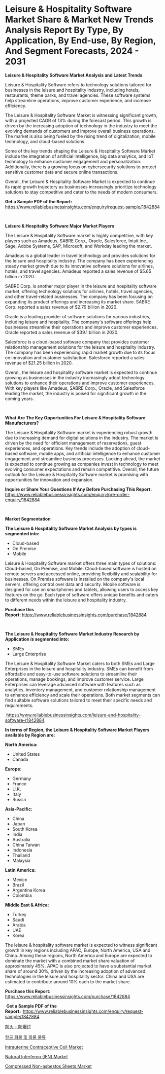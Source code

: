 <p><h1>Leisure & Hospitality Software Market Share & Market New Trends Analysis Report By Type, By Application, By End-use, By Region, And Segment Forecasts, 2024 - 2031</h1></p><p><strong>Leisure & Hospitality Software Market Analysis and Latest Trends</strong></p>
<p><p>Leisure & Hospitality Software refers to technology solutions tailored for businesses in the leisure and hospitality industry, including hotels, restaurants, theme parks, and travel agencies. These software systems help streamline operations, improve customer experience, and increase efficiency.</p><p>The Leisure & Hospitality Software Market is witnessing significant growth, with a projected CAGR of 13% during the forecast period. This growth is driven by the increasing adoption of technology in the industry to meet the evolving demands of customers and improve overall business operations. The market is also being fueled by the rising trend of digitalization, mobile technology, and cloud-based solutions.</p><p>Some of the key trends shaping the Leisure & Hospitality Software Market include the integration of artificial intelligence, big data analytics, and IoT technology to enhance customer engagement and personalization. Additionally, there is a growing focus on cybersecurity solutions to protect sensitive customer data and secure online transactions.</p><p>Overall, the Leisure & Hospitality Software Market is expected to continue its rapid growth trajectory as businesses increasingly prioritize technology solutions to stay competitive and cater to the needs of modern consumers.</p></p>
<p><strong>Get a Sample PDF of the Report:&nbsp;</strong> <a href="https://www.reliablebusinessinsights.com/enquiry/request-sample/1842884">https://www.reliablebusinessinsights.com/enquiry/request-sample/1842884</a></p>
<p>&nbsp;</p>
<p><strong>Leisure & Hospitality Software Major Market Players</strong></p>
<p><p>The Leisure & Hospitality Software market is highly competitive, with key players such as Amadeus, SABRE Corp., Oracle, Salesforce, Intuit Inc., Sage, Adobe Systems, SAP, Microsoft, and Workday leading the market. </p><p>Amadeus is a global leader in travel technology and provides solutions for the leisure and hospitality industry. The company has been experiencing steady market growth due to its innovative software solutions for airlines, hotels, and travel agencies. Amadeus reported a sales revenue of $5.65 billion in 2020.</p><p>SABRE Corp. is another major player in the leisure and hospitality software market, offering technology solutions for airlines, hotels, travel agencies, and other travel-related businesses. The company has been focusing on expanding its product offerings and increasing its market share. SABRE Corp. reported a sales revenue of $2.79 billion in 2020.</p><p>Oracle is a leading provider of software solutions for various industries, including leisure and hospitality. The company's software offerings help businesses streamline their operations and improve customer experiences. Oracle reported a sales revenue of $39.1 billion in 2020.</p><p>Salesforce is a cloud-based software company that provides customer relationship management solutions for the leisure and hospitality industry. The company has been experiencing rapid market growth due to its focus on innovation and customer satisfaction. Salesforce reported a sales revenue of $21.25 billion in 2020.</p><p>Overall, the leisure and hospitality software market is expected to continue growing as businesses in the industry increasingly adopt technology solutions to enhance their operations and improve customer experiences. With key players like Amadeus, SABRE Corp., Oracle, and Salesforce leading the market, the industry is poised for significant growth in the coming years.</p></p>
<p>&nbsp;</p>
<p><strong>What Are The Key Opportunities For Leisure & Hospitality Software Manufacturers?</strong></p>
<p><p>The Leisure & Hospitality Software market is experiencing robust growth due to increasing demand for digital solutions in the industry. The market is driven by the need for efficient management of reservations, guest experiences, and operations. Key trends include the adoption of cloud-based software, mobile apps, and artificial intelligence to enhance customer engagement and streamline business processes. Looking ahead, the market is expected to continue growing as companies invest in technology to meet evolving consumer expectations and remain competitive. Overall, the future outlook for the Leisure & Hospitality Software market is promising with opportunities for innovation and expansion.</p></p>
<p><strong>Inquire or Share Your Questions If Any Before Purchasing This Report:</strong> <a href="https://www.reliablebusinessinsights.com/enquiry/pre-order-enquiry/1842884">https://www.reliablebusinessinsights.com/enquiry/pre-order-enquiry/1842884</a></p>
<p>&nbsp;</p>
<p><strong>Market Segmentation</strong></p>
<p><strong>The Leisure & Hospitality Software Market Analysis by types is segmented into:</strong></p>
<p><ul><li>Cloud-based</li><li>On Premise</li><li>Mobile</li></ul></p>
<p><p>Leisure & Hospitality Software market offers three main types of solutions: Cloud-based, On Premise, and Mobile. Cloud-based software is hosted on remote servers and accessed online, providing flexibility and scalability for businesses. On Premise software is installed on the company's local servers, offering control over data and security. Mobile software is designed for use on smartphones and tablets, allowing users to access key features on the go. Each type of software offers unique benefits and caters to different needs within the leisure and hospitality industry.</p></p>
<p><strong>Purchase this Report:&nbsp;</strong><a href="https://www.reliablebusinessinsights.com/purchase/1842884">https://www.reliablebusinessinsights.com/purchase/1842884</a></p>
<p>&nbsp;</p>
<p><strong>The Leisure & Hospitality Software Market Industry Research by Application is segmented into:</strong></p>
<p><ul><li>SMEs</li><li>Large Enterprise</li></ul></p>
<p><p>The Leisure & Hospitality Software Market caters to both SMEs and Large Enterprises in the leisure and hospitality industry. SMEs can benefit from affordable and easy-to-use software solutions to streamline their operations, manage bookings, and improve customer service. Large Enterprises can leverage advanced software with features such as analytics, inventory management, and customer relationship management to enhance efficiency and scale their operations. Both market segments can find suitable software solutions tailored to meet their specific needs and requirements.</p></p>
<p><a href="https://www.reliablebusinessinsights.com/leisure-and-hospitality-software-r1842884">&nbsp;https://www.reliablebusinessinsights.com/leisure-and-hospitality-software-r1842884</a></p>
<p><strong>In terms of Region, the Leisure & Hospitality Software Market Players available by Region are:</strong></p>
<p>
    <p> <strong> North America: </strong>
        <ul>
            <li>United States</li>
            <li>Canada</li>
        </ul>
        </p> 
    <p> <strong> Europe: </strong>
        <ul>
            <li>Germany</li>
            <li>France</li>
            <li>U.K.</li>
            <li>Italy</li>
            <li>Russia</li>
        </ul>
        </p> 
    <p> <strong> Asia-Pacific: </strong>
        <ul>
            <li>China</li>
            <li>Japan</li>
            <li>South Korea</li>
            <li>India</li>
            <li>Australia</li>
            <li>China Taiwan</li>
            <li>Indonesia</li>
            <li>Thailand</li>
            <li>Malaysia</li>
        </ul>
        </p> 
    <p> <strong> Latin America: </strong>
        <ul>
            <li>Mexico</li>
            <li>Brazil</li>
            <li>Argentina Korea</li>
            <li>Colombia</li>
        </ul>
        </p> 
    <p> <strong> Middle East & Africa: </strong>
        <ul>
            <li>Turkey</li>
            <li>Saudi</li>
            <li>Arabia</li>
            <li>UAE</li>
            <li>Korea</li>
        </ul>
    </p>
    </p>
<p><p>The leisure & hospitality software market is expected to witness significant growth in key regions including APAC, Europe, North America, USA and China. Among these regions, North America and Europe are expected to dominate the market with a combined market share valuation of approximately 45%. APAC is also projected to have a substantial market share of around 30%, driven by the increasing adoption of advanced technologies in the leisure and hospitality sector. China and USA are estimated to contribute around 10% each to the market share.</p></p>
<p><strong>Purchase this Report: </strong><a href="https://www.reliablebusinessinsights.com/purchase/1842884">https://www.reliablebusinessinsights.com/purchase/1842884</a></p>
<p>&nbsp;<strong>Get a Sample PDF of the Report:&nbsp;&nbsp;</strong><a href="https://www.reliablebusinessinsights.com/enquiry/request-sample/1842884">https://www.reliablebusinessinsights.com/enquiry/request-sample/1842884</a></p>
<p><strong></strong></p>
<p><p><a href="https://github.com/AbigaleHuel/Market-Research-Report-List-1/blob/main/2156653122432.md">防火・防爆灯</a></p><p><a href="https://github.com/akzkkws047661437/Market-Research-Report-List-3/blob/main/7067324128314.md">항공 화물 및 화물 물류</a></p><p><a href="https://github.com/luckyshygirl/Market-Research-Report-List-5/blob/main/intrauterine-contraceptive-coil-market.md">Intrauterine Contraceptive Coil Market</a></p><p><a href="https://github.com/markusgodoy/Market-Research-Report-List-4/blob/main/natural-interferon-ifn-market.md">Natural Interferon (IFN) Market</a></p><p><a href="https://www.linkedin.com/pulse/compressed-non-asbestos-sheets-market-size-amp-share-ikjqc">Compressed Non-asbestos Sheets Market</a></p></p>